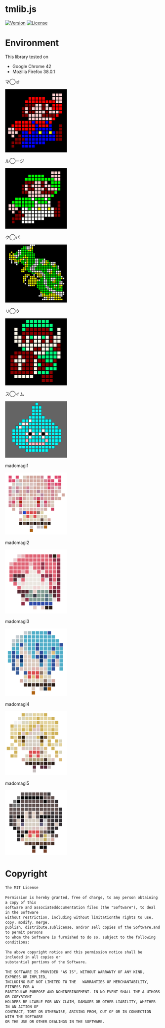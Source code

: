 # tmlib.js
[![Version](https://img.shields.io/badge/version-v0.5.0-blue.svg?style=flat)](http://phi-jp.github.io/tmlib.js)
[![License](https://img.shields.io/badge/license-MIT-lightgrey.svg?style=flat)](http://opensource.org/licenses/MIT)

# Environment
This library tested on
- Google Chrome 42
- Mozilla Firefox 38.0.1

マ◯オ

<img src="./Raw/images/mario.png" width="200" alt="mario">

ル◯ージ

<img src="./Raw/images/luigi.png" width="200" alt="luigi">

ク◯パ

<img src="./Raw/images/koopa.png" width="200" alt="koopa">

リ◯ク

<img src="./Raw/images/link.png" width="200" alt="link">

ス◯イム

<img src="./Raw/images/slime.png" width="200" alt="slime">

madomagi1

<img src="./Raw/images/madomagi1.png" width="200" alt="madomagi1">

madomagi2

<img src="./Raw/images/madomagi2.png" width="200" alt="madomagi2">

madomagi3

<img src="./Raw/images/madomagi3.png" width="200" alt="madomagi3">

madomagi4

<img src="./Raw/images/madomagi4.png" width="200" alt="madomagi4">

madomagi5

<img src="./Raw/images/madomagi5.png" width="200" alt="madomagi5">

# Copyright
    The MIT License

    Permission is hereby granted, free of charge, to any person obtaining a copy of this
    software and associateddocumentation files (the "Software"), to deal in the Software
    without restriction, including without limitationthe rights to use, copy, modify, merge,
    publish, distribute,sublicense, and/or sell copies of the Software,and to permit persons
    to whom the Software is furnished to do so, subject to the following conditions:

    The above copyright notice and this permission notice shall be included in all copies or 
    substantial portions of the Software.

    THE SOFTWARE IS PROVIDED "AS IS", WITHOUT WARRANTY OF ANY KIND, EXPRESS OR IMPLIED, 
    INCLUDING BUT NOT LIMITED TO THE   WARRANTIES OF MERCHANTABILITY, FITNESS FOR A
    PARTICULAR PURPOSE AND NONINFRINGEMENT. IN NO EVENT SHALL THE A UTHORS OR COPYRIGHT
    HOLDERS BE LIABLE FOR ANY CLAIM, DAMAGES OR OTHER LIABILITY, WHETHER IN AN ACTION OF
    CONTRACT, TORT OR OTHERWISE, ARISING FROM, OUT OF OR IN CONNECTION WITH THE SOFTWARE
    OR THE USE OR OTHER DEALINGS IN THE SOFTWARE.
